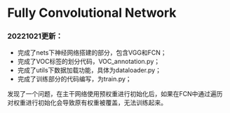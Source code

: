 # Fully Convolutional Network

### 20221021更新：

- 完成了nets下神经网络搭建的部分，包含VGG和FCN；
- 完成了VOC标签的划分代码，VOC_annotation.py；
- 完成了utils下数据加载功能，具体为dataloader.py；
- 完成了训练部分的代码编写，为train.py；



发现了一个问题，在主干网络使用预权重进行初始化后，如果在FCN中通过遍历对权重进行初始化会导致原有权重被覆盖，无法训练起来。
